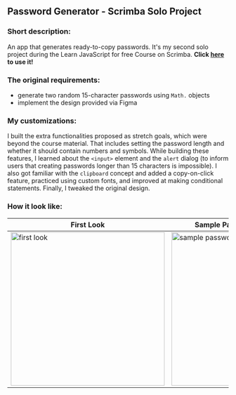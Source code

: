 ## Password Generator - Scrimba Solo Project

### Short description:
An app that generates ready-to-copy passwords. It's my second solo project during the Learn JavaScript for free Course on Scrimba. **Click [here](https://annziel.github.io/password-generator/) to use it!**

### The original requirements:
- generate two random 15-character passwords using `Math.` objects
- implement the design provided via Figma

### My customizations:
I built the extra functionalities proposed as stretch goals, which were beyond the course material. That includes setting the password length and whether it should contain numbers and symbols. While building these features, I learned about the `<input>` element and the `alert` dialog (to inform users that creating passwords longer than 15 characters is impossible). I also got familiar with the `clipboard` concept and added a copy-on-click feature, practiced using custom fonts, and improved at making conditional statements. Finally, I tweaked the original design.

### How it look like:
| First Look  | Sample Passwords (full option) | A Little Customization |
| --- | --- | ---|
| <img width="350px" alt="first look" src="https://user-images.githubusercontent.com/115597522/195959472-05421942-bf91-471a-895e-155e7848c817.png"> | <img width="350px" alt="sample passwords full option" src="https://user-images.githubusercontent.com/115597522/195959477-c367683b-bd19-4099-91d7-8032eb67cb75.png">| <img width="350px" alt="a little customization" src="https://user-images.githubusercontent.com/115597522/195959488-f76fea4f-6617-4643-a386-7040685049a6.png"> |
